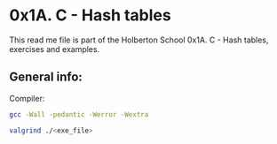 # 0x1A. C - Hash tables

This read me file is part of the Holberton School 0x1A. C - Hash tables, exercises and examples.

## General info: 

Compiler:

```bash
gcc -Wall -pedantic -Werror -Wextra
```

```bash
valgrind ./<exe_file>
```
